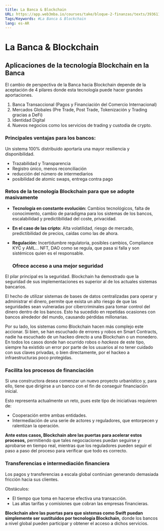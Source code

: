 ```yaml
---
title: La Banca & Blockchain
URL: https://app.web3mba.io/courses/take/bloque-2-finanzas/texts/39361163-u6-03-la-banca-blockchain
Tags/Keywords: #La Banca & Blockchain
lang: es-AR
---
```

# La Banca & Blockchain
## Aplicaciones de la tecnología Blockchain en la Banca
El cambio de perspectiva de la Banca hacia Blockchain depende de la aceptación de 4 pilares donde esta tecnología puede hacer grandes aportaciones.
1. Banca Transaccional (Pagos y Financiación del Comercio Internacional)
2. Mercados Globales (Pre Trade, Post Trade, Tokenización y Trading gracias a DeFi)
3. Identidad Digital
4. Nuevos negocios como los servicios de trading y custodia de crypto.

### Principales ventajas para los bancos:
Un sistema 100% distribuido aportaría una mayor resiliencia y disponibilidad.
- Trazabilidad y Transparencia
- Registro único, menos reconciliación
- reducción del número de intermediarios
- posibilidad de atomic swaps, entrega contra pago

### Retos de la tecnología Blockchain para que se adopte masivamente
- **Tecnología en constante evolución:** Cambios tecnológicos, falta de conocimiento, cambio de paradigma para los sistemas de los bancos, escalabilidad y predictibilidad del coste, privacidad.
- **En el caso de las cripto:** Alta volatilidad, riesgo de mercado, predictibilidad de precios, caídas como las de ahora.
- **Regulación:** Incertidumbre regulatoria, posibles cambios, Compliance KYC y AML… NFT, DAO como se regula, que pasa si falla y son sistémicos quien es el responsable.

  ### Ofrece acceso a una mejor seguridad
El pilar principal es la seguridad. Blockchain ha demostrado que la seguridad de sus implementaciones es superior al de los actuales sistemas bancarios. 

El hecho de utilizar sistemas de bases de datos centralizadas para operar y administrar el dinero, permite que exista un alto riesgo de que las seguridades sean vulneradas por cibercriminales para tomar control del dinero dentro de los bancos. Esto ha sucedido en repetidas ocasiones con bancos alrededor del mundo, causando pérdidas millonarias.

Por su lado, los sistemas como Blockchain hacen más complejo este accionar. Si bien, se han escuchado de errores y robos en Smart Contracts, nadie ha escuchado de un hackeo directo a una Blockchain o un monedero. En todos los casos donde han ocurrido robos o _hackeos_ de este tipo, siempre ha existido un error por parte de los usuarios al no tener cuidado con sus claves privadas, o bien directamente, por el hackeo a infraestructuras poco protegidas.

### Facilita los procesos de financiación
Si una constructora desea comenzar un nuevo proyecto urbanístico y, para ello, tiene que dirigirse a un banco con el fin de conseguir financiación inicial.

Esto representa actualmente un reto, pues este tipo de iniciativas requieren de: 
- Cooperación entre ambas entidades.
- Intermediación de una serie de actores y reguladores, que entorpecen y ralentizan la operación.

**Ante estos casos, Blockchain abre las puertas para acelerar estos procesos,** permitiendo que tales negociaciones puedan seguirse y aprobarse en tiempo real, mientras que los reguladores pueden seguir el paso a paso del proceso para verificar que todo es correcto.

### Transferencias e intermediación financiera
Los pagos y transferencias a escala global continúan generando demasiada fricción hacia sus clientes. 

Obstáculos:
- El tiempo que toma en hacerse efectiva una transacción. 
- Las altas tarifas y comisiones que cobran las empresas financieras.

**Blockchain abre las puertas para que sistemas como Swift puedan simplemente ser sustituidos por tecnología Blockchain,** donde los bancos a nivel global pueden participar y obtener el acceso a dichos servicios.